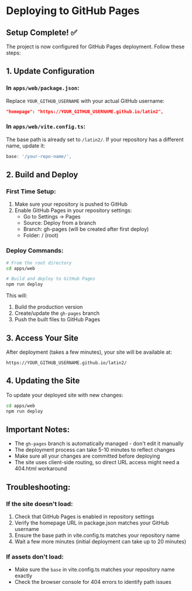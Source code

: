 # Deploying to GitHub Pages

## Setup Complete! ✅

The project is now configured for GitHub Pages deployment. Follow these steps:

## 1. Update Configuration

### In `apps/web/package.json`:
Replace `YOUR_GITHUB_USERNAME` with your actual GitHub username:
```json
"homepage": "https://YOUR_GITHUB_USERNAME.github.io/latin2",
```

### In `apps/web/vite.config.ts`:
The base path is already set to `/latin2/`. If your repository has a different name, update it:
```ts
base: '/your-repo-name/',
```

## 2. Build and Deploy

### First Time Setup:
1. Make sure your repository is pushed to GitHub
2. Enable GitHub Pages in your repository settings:
   - Go to Settings → Pages
   - Source: Deploy from a branch
   - Branch: gh-pages (will be created after first deploy)
   - Folder: / (root)

### Deploy Commands:
```bash
# From the root directory
cd apps/web

# Build and deploy to GitHub Pages
npm run deploy
```

This will:
1. Build the production version
2. Create/update the `gh-pages` branch
3. Push the built files to GitHub Pages

## 3. Access Your Site

After deployment (takes a few minutes), your site will be available at:
```
https://YOUR_GITHUB_USERNAME.github.io/latin2/
```

## 4. Updating the Site

To update your deployed site with new changes:
```bash
cd apps/web
npm run deploy
```

## Important Notes:

- The `gh-pages` branch is automatically managed - don't edit it manually
- The deployment process can take 5-10 minutes to reflect changes
- Make sure all your changes are committed before deploying
- The site uses client-side routing, so direct URL access might need a 404.html workaround

## Troubleshooting:

### If the site doesn't load:
1. Check that GitHub Pages is enabled in repository settings
2. Verify the homepage URL in package.json matches your GitHub username
3. Ensure the base path in vite.config.ts matches your repository name
4. Wait a few more minutes (initial deployment can take up to 20 minutes)

### If assets don't load:
- Make sure the `base` in vite.config.ts matches your repository name exactly
- Check the browser console for 404 errors to identify path issues